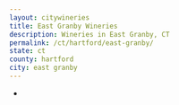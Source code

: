 ```yaml
---
layout: citywineries
title: East Granby Wineries
description: Wineries in East Granby, CT
permalink: /ct/hartford/east-granby/
state: ct
county: hartford
city: east granby
---
```

-
